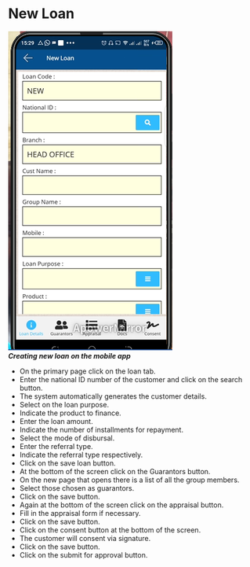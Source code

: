 # New Loan
![How to create a new loan on the MFI Expert mobile application](./images/Mobile_New_Loan.png "New Loan Application")\
***Creating  new loan on the mobile app***
- On the primary page click on the loan tab.
- Enter the national ID number of the customer and click on the search button.
- The system automatically generates the customer details.
- Select on the loan purpose.
- Indicate the product to finance.
- Enter the loan amount.
- Indicate the number of installments for repayment.
- Select the mode of disbursal.
- Enter the referral type.
- Indicate the referral type respectively.
- Click on the save loan button.
- At the bottom of the screen click on the Guarantors button.
- On the new page that opens there is a list of all the group members.
- Select those chosen as guarantors.
- Click on the save button.
- Again at the bottom of the screen click on the appraisal button. 
- Fill in the appraisal form if necessary.
- Click on the save button.
- Click on the consent button at the bottom of the screen.
- The customer will consent via signature. 
- Click on the save button.
- Click on the submit for approval button.
